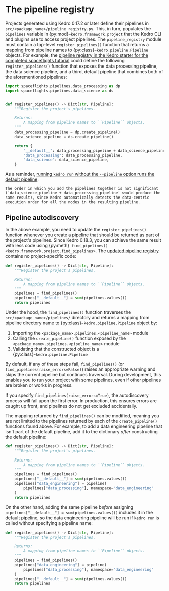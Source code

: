 # The pipeline registry

Projects generated using Kedro 0.17.2 or later define their pipelines in `src/<package_name>/pipeline_registry.py`. This, in turn, populates the `pipelines` variable in {py:mod}`~kedro.framework.project` that the Kedro CLI and plugins use to access project pipelines. The `pipeline_registry` module must contain a top-level `register_pipelines()` function that returns a mapping from pipeline names to {py:class}`~kedro.pipeline.Pipeline` objects. For example, the [pipeline registry in the Kedro starter for the completed spaceflights tutorial](https://github.com/kedro-org/kedro-starters/blob/main/spaceflights-pandas/%7B%7B%20cookiecutter.repo_name%20%7D%7D/src/%7B%7B%20cookiecutter.python_package%20%7D%7D/pipeline_registry.py) could define the following `register_pipelines()` function that exposes the data processing pipeline, the data science pipeline, and a third, default pipeline that combines both of the aforementioned pipelines:

```python
import spaceflights.pipelines.data_processing as dp
import spaceflights.pipelines.data_science as ds


def register_pipelines() -> Dict[str, Pipeline]:
    """Register the project's pipelines.

    Returns:
        A mapping from pipeline names to ``Pipeline`` objects.
    """
    data_processing_pipeline = dp.create_pipeline()
    data_science_pipeline = ds.create_pipeline()

    return {
        "__default__": data_processing_pipeline + data_science_pipeline,
        "data_processing": data_processing_pipeline,
        "data_science": data_science_pipeline,
    }
```

As a reminder, [running `kedro run` without the `--pipeline` option runs the default pipeline](./run_a_pipeline.md#run-a-pipeline-by-name).

```{note}
The order in which you add the pipelines together is not significant (`data_science_pipeline + data_processing_pipeline` would produce the same result), since Kedro automatically detects the data-centric execution order for all the nodes in the resulting pipeline.
```

## Pipeline autodiscovery

In the above example, you need to update the `register_pipelines()` function whenever you create a pipeline that should be returned as part of the project's pipelines. Since Kedro 0.18.3, you can achieve the same result with less code using {py:meth}` find_pipelines() <kedro.framework.project.find_pipelines>`. The [updated pipeline registry](https://github.com/kedro-org/kedro-starters/blob/main/spaceflights-pandas/%7B%7B%20cookiecutter.repo_name%20%7D%7D/src/%7B%7B%20cookiecutter.python_package%20%7D%7D/pipeline_registry.py) contains no project-specific code:

```python
def register_pipelines() -> Dict[str, Pipeline]:
    """Register the project's pipelines.

    Returns:
        A mapping from pipeline names to ``Pipeline`` objects.
    """
    pipelines = find_pipelines()
    pipelines["__default__"] = sum(pipelines.values())
    return pipelines
```

Under the hood, the `find_pipelines()` function traverses the `src/<package_name>/pipelines/` directory and returns a mapping from pipeline directory name to {py:class}`~kedro.pipeline.Pipeline` object by:

1. Importing the `<package_name>.pipelines.<pipeline_name>` module
2. Calling the `create_pipeline()` function exposed by the `<package_name>.pipelines.<pipeline_name>` module
3. Validating that the constructed object is a {py:class}`~kedro.pipeline.Pipeline`

By default, if any of these steps fail, `find_pipelines()` (or `find_pipelines(raise_errors=False)`) raises an appropriate warning and skips the current pipeline but continues traversal. During development, this enables you to run your project with some pipelines, even if other pipelines are broken or works in progress.

If you specify `find_pipelines(raise_errors=True)`, the autodiscovery process will fail upon the first error. In production, this ensures errors are caught up front, and pipelines do not get excluded accidentally.

The mapping returned by `find_pipelines()` can be modified, meaning you are not limited to the pipelines returned by each of the `create_pipeline()` functions found above. For example, to add a data engineering pipeline that isn't part of the default pipeline, add it to the dictionary *after* constructing the default pipeline:

```python
def register_pipelines() -> Dict[str, Pipeline]:
    """Register the project's pipelines.

    Returns:
        A mapping from pipeline names to ``Pipeline`` objects.
    """
    pipelines = find_pipelines()
    pipelines["__default__"] = sum(pipelines.values())
    pipelines["data_engineering"] = pipeline(
        pipelines["data_processing"], namespace="data_engineering"
    )
    return pipelines
```

On the other hand, adding the same pipeline *before* assigning `pipelines["__default__"] = sum(pipelines.values())` includes it in the default pipeline, so the data engineering pipeline will be run if `kedro run` is called without specifying a pipeline name:

```python
def register_pipelines() -> Dict[str, Pipeline]:
    """Register the project's pipelines.

    Returns:
        A mapping from pipeline names to ``Pipeline`` objects.
    """
    pipelines = find_pipelines()
    pipelines["data_engineering"] = pipeline(
        pipelines["data_processing"], namespace="data_engineering"
    )
    pipelines["__default__"] = sum(pipelines.values())
    return pipelines
```
